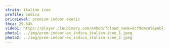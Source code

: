 ```yaml
---
strain: italian icee
profile: indica
priceLevel: premium indoor exotic
thca: 29.54%
video1: https://player.cloudinary.com/embed/?cloud_name=dcf9dmvo5&public_id=prem-aaa-plus_indica_italian-icee_d53btm&profile=flower
photo1: ../img/prem-indoor-ex_indica_italian-icee_1.jpeg
photo2: ../img/prem-indoor-ex_indica_italian-icee_2.jpeg
---
```

